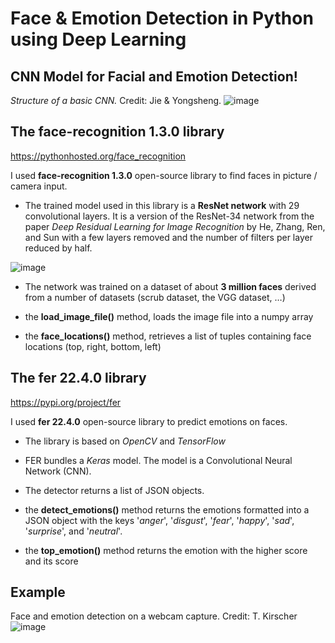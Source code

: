 # Face & Emotion Detection in Python using Deep Learning

## CNN Model for Facial and Emotion Detection!
*Structure of a basic CNN.* Credit: Jie & Yongsheng.
![image](https://user-images.githubusercontent.com/85068746/172878268-46d8067f-225c-48b8-9f0e-3490fc4b9ad4.png)


## The face-recognition 1.3.0 library
https://pythonhosted.org/face_recognition

I used **face-recognition 1.3.0** open-source library to find faces in picture / camera input.

+ The trained model used in this library is a **ResNet network** with 29 convolutional layers. It is a version of the ResNet-34 network from the paper *Deep Residual Learning for Image Recognition* by He, Zhang, Ren, and Sun with a few layers removed and the number of filters per layer reduced by half.

![image](https://user-images.githubusercontent.com/85068746/172878620-715d9045-2776-4e35-9a0d-14114f4b703e.png)


+ The network was trained on a dataset of about **3 million faces** derived from a number of datasets (scrub dataset, the VGG dataset, …)

+ the **load_image_file()** method, loads the image file into a numpy array
+ the **face_locations()** method, retrieves a list of tuples containing face locations (top, right, bottom, left)

## The fer 22.4.0 library
https://pypi.org/project/fer

I used **fer 22.4.0** open-source library to predict emotions on faces.

+ The library is based on *OpenCV* and *TensorFlow*
+ FER bundles a *Keras* model. The model is a Convolutional Neural Network (CNN).

+ The detector returns a list of JSON objects.
+ the **detect_emotions()** method returns the emotions formatted into a JSON object with the keys '*anger*', '*disgust*', '*fear*', '*happy*', '*sad*', '*surprise*', and '*neutral*'.
+ the **top_emotion()** method returns the emotion with the higher score and its score


## Example
Face and emotion detection on a webcam capture. Credit: T. Kirscher
![image](https://user-images.githubusercontent.com/85068746/172881823-dbdf6784-0b84-4b70-b67f-641616987e38.png)
